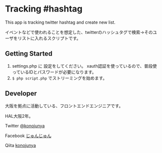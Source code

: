 # Tracking #hashtag

This app is tracking twitter hashtag and create new list.

イベントなどで使われることを想定した、twitterのハッシュタグで検索→そのユーザをリストに入れるスクリプトです。

## Getting Started

1. settings.php に 設定をしてください。 xauth認証を使っているので、普段使っているIDとパスワードが必要になります。
2. `$ php script.php` でストリーミングを始めます。

## Developer

大阪を拠点に活動している、フロントエンドエンジニアです。

HAL大阪2年。

Twitter [@konojunya](http://twitter.com/konojunya)

Facebook [じゅんじゅん](http://facebook.com/junya.developer)

Qiita [konojunya](http://qiita.com/konojunya)